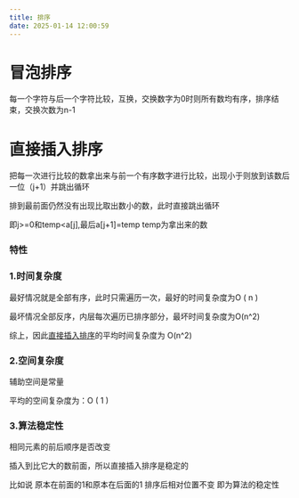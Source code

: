 ```yaml
---
title: 排序
date: 2025-01-14 12:00:59
---
```


# **冒泡排序**

每一个字符与后一个字符比较，互换，交换数字为0时则所有数均有序，排序结束，交换次数为n-1

# **直接插入排序**

把每一次进行比较的数拿出来与前一个有序数字进行比较，出现小于则放到该数后一位（j+1）并跳出循环

排到最前面仍然没有出现比取出数小的数，此时直接跳出循环

即j>=0和temp<a[j],最后a[j+1]=temp temp为拿出来的数

### **特性**

### **1.时间复杂度**

最好情况就是全部有序，此时只需遍历一次，最好的时间复杂度为O ( n )

最坏情况全部反序，内层每次遍历已排序部分，最坏时间复杂度为O(n^2)

综上，因此[直接插入排序](https://so.csdn.net/so/search?q=%E7%9B%B4%E6%8E%A5%E6%8F%92%E5%85%A5%E6%8E%92%E5%BA%8F&spm=1001.2101.3001.7020)的平均时间复杂度为 O(n^2)

### **2.空间复杂度**

辅助空间是常量

平均的空间复杂度为：O ( 1 )

### **3.算法稳定性**

相同元素的前后顺序是否改变

插入到比它大的数前面，所以直接插入排序是稳定的

比如说 原本在前面的1和原本在后面的1 排序后相对位置不变 即为算法的稳定性

